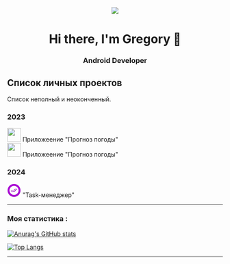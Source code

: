 <div id="header" align="center">
  <img src="https://media.giphy.com/media/M9gbBd9nbDrOTu1Mqx/giphy.gif" width="100"/>
</div>

<div id="header" align="center">
<h1>Hi there, I'm Gregory 👋</h1>
<h3>Android Developer</h3>
</div>

## Список личных проектов
Список неполный и неоконченный.<br>

### 2023
<img src="https://github.com/user-attachments/assets/52e5c32d-a4d6-4863-8cd6-4fe9e10ed023" width="32" height="32"> Приложеение "Прогноз погоды"<br>
<img src="https://github.com/user-attachments/assets/bb0db3e9-0956-4b0a-9d83-09d368fd32b7" width="32" height="32"> Приложеение "Прогноз погоды"<br>
### 2024
<img src="https://github.com/iamkatrechko/ProjectManager/blob/master/app/src/main/res/drawable/ic_icon.png" width="32" height="32"> "Task-менеджер"<br>

---

### Моя статистика :
[![Anurag's GitHub stats](https://github-readme-stats.vercel.app/api?username=gregorysid)](https://github.com/gregorysid/github-readme-stats)

[![Top Langs](https://github-readme-stats.vercel.app/api/top-langs/?username=gregorysid)](https://github.com/gregorysid/github-readme-stats)

---
